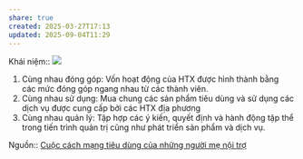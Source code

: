 ```yaml
---
share: true
created: 2025-03-27T17:13
updated: 2025-09-04T11:29
---
```

Khái niệm:: 
![](https://substackcdn.com/image/fetch/$s_!ccHK!,w_1456,c_limit,f_webp,q_auto:good,fl_progressive:steep/https%3A%2F%2Fsubstack-post-media.s3.amazonaws.com%2Fpublic%2Fimages%2F876c6668-b61b-4c7a-9874-f796541993ab_1358x444.png)

1. Cùng nhau đóng góp: Vốn hoạt động của HTX được hình thành bằng các mức đóng góp ngang nhau từ các thành viên.
2. Cùng nhau sử dụng: Mua chung các sản phẩm tiêu dùng và sử dụng các dịch vụ được cung cấp bởi các HTX địa phương
3. Cùng nhau quản lý: Tập hợp các ý kiến, quyết định và hành động tập thể trong tiến trình quản trị cũng như phát triển sản phẩm và dịch vụ.

Nguồn:: [Cuộc cách mạng tiêu dùng của những người mẹ nội trợ](https://vcilcommunitymembership.substack.com/p/cuoc-cach-mang-tieu-dung-cua-nhung)